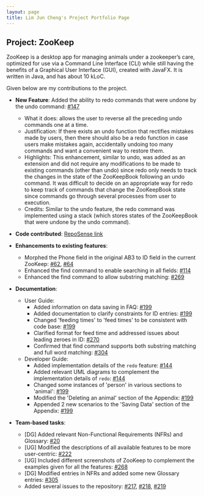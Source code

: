 ```yaml
---
layout: page
title: Lim Jun Cheng's Project Portfolio Page
---
```


## Project: ZooKeep

ZooKeep is a desktop app for managing animals under a zookeeper’s care, optimized for use via a Command Line Interface (CLI) while still having the benefits of a Graphical User Interface (GUI), created with JavaFX. It is written in Java, and has about 10 kLoC.

Given below are my contributions to the project.

* **New Feature**: Added the ability to redo commands that were undone by the undo command: [\#147](https://github.com/AY2021S1-CS2103T-W15-4/tp/pull/147)
  * What it does: allows the user to reverse all the preceding undo commands one at a time.
  * Justification: If there exists an undo function that rectifies mistakes made by users, then there should also be a redo function in case users make mistakes again, accidentally undoing too many commands and want a convenient way to restore them.
  * Highlights: This enhancement, similar to undo, was added as an extension and did not require any modifications to be made to existing commands (other than undo) since redo only needs to track the changes in the state of the ZooKeepBook following an undo command.
  It was difficult to decide on an appropriate way for redo to keep track of commands that change the ZooKeepBook state since commands go through several processes from user to execution.
  * Credits: Similar to the undo feature, the redo command was implemented using a stack (which stores states of the ZooKeepBook that were undone by the undo command).
  

* **Code contributed**: [RepoSense link](https://nus-cs2103-ay2021s1.github.io/tp-dashboard/#breakdown=true&search=JunCheng98)

* **Enhancements to existing features**:
  * Morphed the Phone field in the original AB3 to ID field in the current ZooKeep: [\#62](https://github.com/AY2021S1-CS2103T-W15-4/tp/pull/62), [\#64](https://github.com/AY2021S1-CS2103T-W15-4/tp/pull/64)
  * Enhanced the find command to enable searching in all fields: [\#114](https://github.com/AY2021S1-CS2103T-W15-4/tp/pull/114)
  * Enhanced the find command to allow substring matching: [\#269](https://github.com/AY2021S1-CS2103T-W15-4/tp/pull/269)

* **Documentation**:
  * User Guide:
    * Added information on data saving in FAQ: [\#199](https://github.com/AY2021S1-CS2103T-W15-4/tp/pull/199/files)
    * Added documentation to clarify constraints for ID entries: [\#199](https://github.com/AY2021S1-CS2103T-W15-4/tp/pull/199/files)
    * Changed 'feeding times' to 'feed times' to be consistent with code base: [\#199](https://github.com/AY2021S1-CS2103T-W15-4/tp/pull/199/files)
    * Clarified format for feed time and addressed issues about leading zeroes in ID: [\#270](https://github.com/AY2021S1-CS2103T-W15-4/tp/pull/270)
    * Confirmed that find command supports both substring matching and full word matching: [\#304](https://github.com/AY2021S1-CS2103T-W15-4/tp/pull/304)
  * Developer Guide:
    * Added implementation details of the `redo` feature: [\#144](https://github.com/AY2021S1-CS2103T-W15-4/tp/pull/144)
    * Added relevant UML diagrams to complement the implementation details of `redo`: [\#144](https://github.com/AY2021S1-CS2103T-W15-4/tp/pull/144)
    * Changed some instances of 'person' in various sections to 'animal': [\#199](https://github.com/AY2021S1-CS2103T-W15-4/tp/pull/199/files)
    * Modified the 'Deleting an animal' section of the Appendix: [\#199](https://github.com/AY2021S1-CS2103T-W15-4/tp/pull/199/files)
    * Appended 2 new scenarios to the 'Saving Data' section of the Appendix: [\#199](https://github.com/AY2021S1-CS2103T-W15-4/tp/pull/199/files)

* **Team-based tasks**:
  * [DG] Added relevant Non-Functional Requirements (NFRs) and Glossary: [\#20](https://github.com/AY2021S1-CS2103T-W15-4/tp/pull/20)
  * [UG] Modified the descriptions of all available features to be more user-centric: [\#222](https://github.com/AY2021S1-CS2103T-W15-4/tp/pull/222)
  * [UG] Included different screenshots of ZooKeep to complement the examples given for all the features: [\#268](https://github.com/AY2021S1-CS2103T-W15-4/tp/pull/268)
  * [DG] Modified entries in NFRs and added some new Glossary entries: [\#305](https://github.com/AY2021S1-CS2103T-W15-4/tp/pull/305)
  * Added several issues to the repository: [\#217](https://github.com/AY2021S1-CS2103T-W15-4/tp/issues/217), [\#218](https://github.com/AY2021S1-CS2103T-W15-4/tp/issues/218), [\#219](https://github.com/AY2021S1-CS2103T-W15-4/tp/issues/219)
  